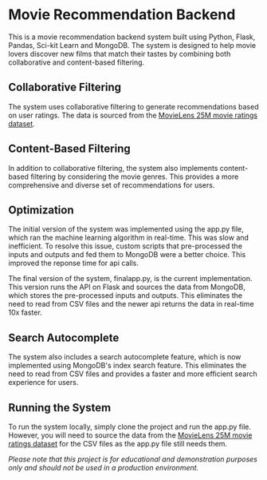 # Movie Recommendation Backend

This is a movie recommendation backend system built using Python, Flask, Pandas, Sci-kit Learn and MongoDB. The system is designed to help movie lovers discover new films that match their tastes by combining both collaborative and content-based filtering.

## Collaborative Filtering

The system uses collaborative filtering to generate recommendations based on user ratings. The data is sourced from the [MovieLens 25M movie ratings dataset](https://grouplens.org/datasets/movielens/25m/ 'MovieLens 25M movie ratings dataset').

## Content-Based Filtering

In addition to collaborative filtering, the system also implements content-based filtering by considering the movie genres. This provides a more comprehensive and diverse set of recommendations for users.

## Optimization

The initial version of the system was implemented using the app.py file, which ran the machine learning algorithm in real-time. This was slow and inefficient. To resolve this issue, custom scripts that pre-processed the inputs and outputs and fed them to MongoDB were a better choice. This improved the reponse time for api calls.

The final version of the system, finalapp.py, is the current implementation. This version runs the API on Flask and sources the data from MongoDB, which stores the pre-processed inputs and outputs. This eliminates the need to read from CSV files and the newer api returns the data in real-time 10x faster.

## Search Autocomplete

The system also includes a search autocomplete feature, which is now implemented using MongoDB's index search feature. This eliminates the need to read from CSV files and provides a faster and more efficient search experience for users.

## Running the System

To run the system locally, simply clone the project and run the app.py file. However, you will need to source the data from the [MovieLens 25M movie ratings dataset](https://grouplens.org/datasets/movielens/25m/ 'MovieLens 25M movie ratings dataset') for the CSV files as the app.py file still needs them.

_Please note that this project is for educational and demonstration purposes only and should not be used in a production environment._
